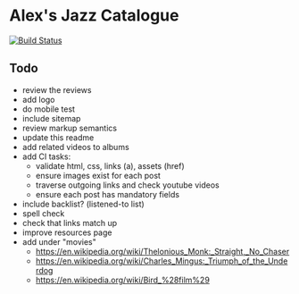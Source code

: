 # Alex's Jazz Catalogue

[![Build Status](https://travis-ci.org/gondek/jazz-catalogue.svg?branch=master)](https://travis-ci.org/gondek/jazz-catalogue)

## Todo
- review the reviews
- add logo
- do mobile test
- include sitemap
- review markup semantics
- update this readme
- add related videos to albums
- add CI tasks:
  - validate html, css, links (a), assets (href)
  - ensure images exist for each post
  - traverse outgoing links and check youtube videos
  - ensure each post has mandatory fields
- include backlist? (listened-to list)
- spell check
- check that links match up
- improve resources page
- add under "movies"
  - https://en.wikipedia.org/wiki/Thelonious_Monk:_Straight,_No_Chaser
  - https://en.wikipedia.org/wiki/Charles_Mingus:_Triumph_of_the_Underdog
  - https://en.wikipedia.org/wiki/Bird_%28film%29
